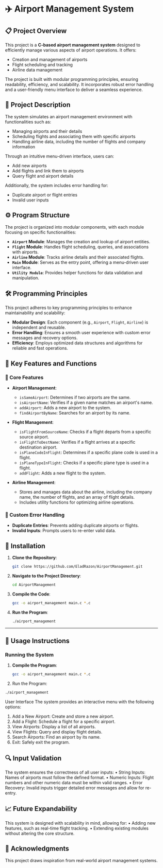 # ✈️ Airport Management System


## 📋 Project Overview
This project is a **C-based airport management system** designed to efficiently manage various aspects of airport operations. It offers:
- Creation and management of airports
- Flight scheduling and tracking
- Airline data management

The project is built with modular programming principles, ensuring readability, efficiency, and scalability. It incorporates robust error handling and a user-friendly menu interface to deliver a seamless experience.

## 📄 Project Description
The system simulates an airport management environment with functionalities such as:
- Managing airports and their details
- Scheduling flights and associating them with specific airports
- Handling airline data, including the number of flights and company information

Through an intuitive menu-driven interface, users can:
- Add new airports
- Add flights and link them to airports
- Query flight and airport details

Additionally, the system includes error handling for:
- Duplicate airport or flight entries
- Invalid user inputs

## ⚙️ Program Structure
The project is organized into modular components, with each module focusing on specific functionalities:
- **`Airport` Module**: Manages the creation and lookup of airport entities.
- **`Flight` Module**: Handles flight scheduling, queries, and associations with airports.
- **`Airline` Module**: Tracks airline details and their associated flights.
- **`Main` Module**: Serves as the entry point, offering a menu-driven user interface.
- **`Utility Module`**: Provides helper functions for data validation and manipulation.

## 🛠️ Programming Principles
This project adheres to key programming principles to enhance maintainability and scalability:
- **Modular Design**: Each component (e.g., `Airport`, `Flight`, `Airline`) is independent and reusable.
- **Error Handling**: Ensures a smooth user experience with custom error messages and recovery options.
- **Efficiency**: Employs optimized data structures and algorithms for reliable and fast operations.

## 🏦 Key Features and Functions

### 🔑 Core Features
- **Airport Management**:
  - `isSameAirport`: Determines if two airports are the same.
  - `isAirportName`: Verifies if a given name matches an airport's name.
  - `addAirport`: Adds a new airport to the system.
  - `findAirportByName`: Searches for an airport by its name.

- **Flight Management**:
  - `isFlightFromSourceName`: Checks if a flight departs from a specific source airport.
  - `isFlightToDestName`: Verifies if a flight arrives at a specific destination airport.
  - `isPlaneCodeInFlight`: Determines if a specific plane code is used in a flight.
  - `isPlaneTypeInFlight`: Checks if a specific plane type is used in a flight.
  - `addFlight`: Adds a new flight to the system.

- **Airline Management**:
  - Stores and manages data about the airline, including the company name, the number of flights, and an array of flight details.
  - Includes utility functions for optimizing airline operations.

### 🔔 Custom Error Handling
- **Duplicate Entries**: Prevents adding duplicate airports or flights.
- **Invalid Inputs**: Prompts users to re-enter valid data.

## 🚀 Installation
1. **Clone the Repository**:
   ```bash
   git clone https://github.com/EladRazon/AirportManagement.git

2. **Navigate to the Project Directory**:
    ```bash
    cd AirportManagement
    ```

3. **Compile the Code**:
    ```bash
    gcc -o airport_management main.c *.c
    ```

4. **Run the Program**:
    ```bash
    ./airport_management
    ```

---

## 🚀 Usage Instructions

### Running the System
1. **Compile the Program**:
   ```bash
   gcc -o airport_management main.c *.c
2.	Run the Program:
   ```bash
   ./airport_management
   ```
User Interface
The system provides an interactive menu with the following options:
1.	Add a New Airport: Create and store a new airport.
2.	Add a Flight: Schedule a flight for a specific airport.
3.	View Airports: Display a list of all airports.
4.	View Flights: Query and display flight details.
5.	Search Airports: Find an airport by its name.
6.	Exit: Safely exit the program.

## 🔍 Input Validation
The system ensures the correctness of all user inputs:
•	String Inputs: Names of airports must follow the defined format.
•	Numeric Inputs: Flight numbers and other numeric data must be within valid ranges.
•	Error Recovery: Invalid inputs trigger detailed error messages and allow for re-entry.

## 📈 Future Expandability
This system is designed with scalability in mind, allowing for:
•	Adding new features, such as real-time flight tracking.
•	Extending existing modules without altering the core structure.

## 🙌 Acknowledgments
This project draws inspiration from real-world airport management systems.
